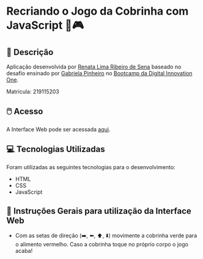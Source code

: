 # Recriando o Jogo da Cobrinha com JavaScript 🐍🎮
## 📃 Descrição


Aplicação desenvolvida por [Renata Lima Ribeiro de Sena](https://github.com/renadeveloper) baseado no desafio ensinado por [Gabriela Pinheiro](https://github.com/SpruceGabriela/snake-the-game) no [Bootcamp da Digital Innovation One](https://web.digitalinnovation.one/).

Matrícula: 219115203


## 🖱️ Acesso


A Interface Web pode ser acessada [aqui](https://renadeveloper.github.io/thesnakegame/).


## 💻 Tecnologias Utilizadas


Foram utilizadas as seguintes tecnologias para o desenvolvimento:

- HTML
- CSS
- JavaScript


## 🦮 Instruções Gerais para utilização da Interface Web


- Com as setas de direção (➡️, ⬅️, ⬆️, ⬇️) movimente a cobrinha verde para o alimento vermelho. Caso a cobrinha toque no próprio corpo o jogo acaba!
